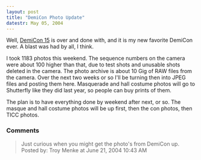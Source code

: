 ```yaml
---
layout: post
title: "DemiCon Photo Update"
datestr: May 05, 2004
---
```


Well, <a href="http://www.demicon.org/" title="DemiCon">DemiCon 15</a> is over and done with, and it is my new favorite DemiCon ever.  A blast was had by all, I think.

I took 1183 photos this weekend.  The sequence numbers on the camera were about 100 higher than that, due to test shots and unusable shots deleted in the camera.  The photo archive is about 10 Gig of RAW files from the camera.  Over the next two weeks or so I'll be turning then into JPEG files and posting them here.  Masquerade and hall costume photos will go to Shutterfly like they did last year, so people can buy prints of them.

The plan is to have everything done by weekend after next, or so.  The masque and hall costume photos will be up first, then the con photos, then TICC photos.

### Comments

<blockquote>
Just curious when you might get the photo's from DemiCon up.
<div class="comment-meta">Posted by: Troy Menke at June 21, 2004 10:43 AM</div> </blockquote>

